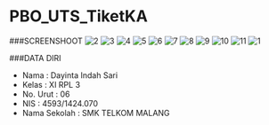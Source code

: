 # PBO_UTS_TiketKA

###SCREENSHOOT
![2](https://cloud.githubusercontent.com/assets/22117431/24047201/9736ba5e-0b57-11e7-8cc5-d5a9ae1acb8e.PNG)
![3](https://cloud.githubusercontent.com/assets/22117431/24047202/9756cc2c-0b57-11e7-851c-e06d539399e4.PNG)
![4](https://cloud.githubusercontent.com/assets/22117431/24047203/975e61da-0b57-11e7-9715-d2405a239af1.PNG)
![5](https://cloud.githubusercontent.com/assets/22117431/24047205/9768b644-0b57-11e7-8493-4f67812d095a.PNG)
![6](https://cloud.githubusercontent.com/assets/22117431/24047204/976864b4-0b57-11e7-9f59-0d223b2cb32c.PNG)
![7](https://cloud.githubusercontent.com/assets/22117431/24047206/976eb620-0b57-11e7-803f-efcaf41a17ef.PNG)
![8](https://cloud.githubusercontent.com/assets/22117431/24047208/9824e0b2-0b57-11e7-85b9-f847df8087c6.PNG)
![9](https://cloud.githubusercontent.com/assets/22117431/24047209/983c2880-0b57-11e7-883a-8f02c30a720a.PNG)
![10](https://cloud.githubusercontent.com/assets/22117431/24047210/9841faf8-0b57-11e7-934f-dd6fcada36f0.PNG)
![11](https://cloud.githubusercontent.com/assets/22117431/24047211/98540144-0b57-11e7-88ab-10204867955c.PNG)
![1](https://cloud.githubusercontent.com/assets/22117431/24047212/98f08046-0b57-11e7-9f1a-7feb01b1ad36.PNG)

###DATA DIRI
- Nama          : Dayinta Indah Sari
- Kelas         : XI RPL 3
- No. Urut      : 06
- NIS           : 4593/1424.070
- Nama Sekolah  : SMK TELKOM MALANG
